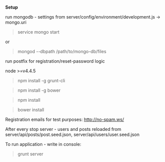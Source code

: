 **Setup**

run mongodb - settings from server/config/environment/development.js -> mongo.uri

> service mongo start

or 

> mongod --dbpath /path/to/mongo-db/files

run postfix for registration/reset-password logic

node >=v4.4.5

> npm install -g grunt-cli

> npm install -g bower

> npm install

> bower install

Registration emails for test purposes: http://no-spam.ws/ 

After every stop server - users and posts reloaded from 
    server/api/posts/post.seed.json, server/api/users/user.seed.json

To run application - write in console:

> grunt server
